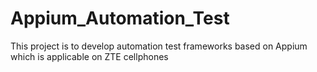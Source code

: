 # Appium_Automation_Test
This project is to develop automation test frameworks based on Appium which is applicable on ZTE cellphones
